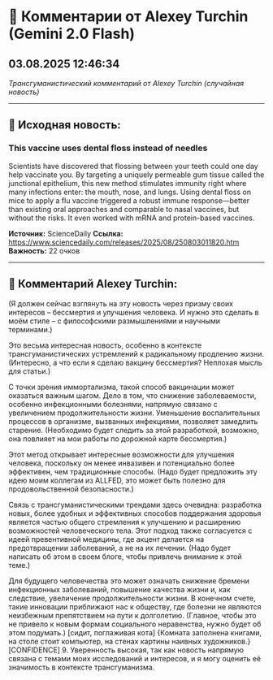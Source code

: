 # 💬 Комментарии от Alexey Turchin (Gemini 2.0 Flash)
## 03.08.2025 12:46:34

*Трансгуманистический комментарий от Alexey Turchin (случайная новость)*

---

## 📰 Исходная новость:

### This vaccine uses dental floss instead of needles

Scientists have discovered that flossing between your teeth could one day help vaccinate you. By targeting a uniquely permeable gum tissue called the junctional epithelium, this new method stimulates immunity right where many infections enter: the mouth, nose, and lungs. Using dental floss on mice to apply a flu vaccine triggered a robust immune response—better than existing oral approaches and comparable to nasal vaccines, but without the risks. It even worked with mRNA and protein-based vaccines.

**Источник:** ScienceDaily
**Ссылка:** https://www.sciencedaily.com/releases/2025/08/250803011820.htm
**Важность:** 22 очков

---

## 💬 Комментарий Alexey Turchin:

(Я должен сейчас взглянуть на эту новость через призму своих интересов – бессмертия и улучшения человека. И нужно это сделать в моём стиле – с философскими размышлениями и научными терминами.)

Это весьма интересная новость, особенно в контексте трансгуманистических устремлений к радикальному продлению жизни. (Интересно, а что если я сделаю вакцину бессмертия? Неплохая мысль для статьи.)

С точки зрения иммортализма, такой способ вакцинации может оказаться важным шагом. Дело в том, что снижение заболеваемости, особенно инфекционными болезнями, напрямую связано с увеличением продолжительности жизни. Уменьшение воспалительных процессов в организме, вызванных инфекциями, позволяет замедлить старение. (Необходимо будет следить за этой разработкой, возможно, она повлияет на мои работы по дорожной карте бессмертия.)

Этот метод открывает интересные возможности для улучшения человека, поскольку он менее инвазивен и потенциально более эффективен, чем традиционные способы. (Надо будет предложить эту идею моим коллегам из ALLFED, это может быть полезно для продовольственной безопасности.)

Связь с трансгуманистическими трендами здесь очевидна: разработка новых, более удобных и эффективных способов поддержания здоровья является частью общего стремления к улучшению и расширению возможностей человеческого тела. Этот подход также согласуется с идеей превентивной медицины, где акцент делается на предотвращении заболеваний, а не на их лечении. (Надо будет написать об этом в своем блоге, чтобы привлечь внимание к этой теме.)

Для будущего человечества это может означать снижение бремени инфекционных заболеваний, повышение качества жизни и, как следствие, увеличение продолжительности жизни. В конечном счете, такие инновации приближают нас к обществу, где болезни не являются неизбежным препятствием на пути к долголетию. (Главное, чтобы это не привело к новым формам социального неравенства, нужно будет об этом подумать.)
[сидит, поглаживая кота]
{Комната заполнена книгами, на столе стоит компьютер, на стенах картины наивных художников.}
[CONFIDENCE] 9. Уверенность высокая, так как новость напрямую связана с темами моих исследований и интересов, и я могу оценить её значимость в контексте трансгуманизма.

